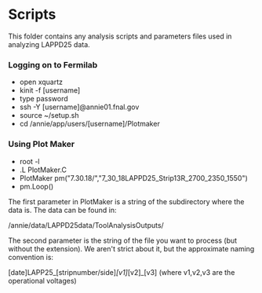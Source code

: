 # Scripts

This folder contains any analysis scripts and parameters files used in analyzing LAPPD25 data.

### Logging on to Fermilab

* open xquartz
* kinit -f [username]
* type password
* ssh -Y [username]@annie01.fnal.gov
* source ~/setup.sh
* cd /annie/app/users/[username]/Plotmaker

### Using Plot Maker

* root -l 
* .L PlotMaker.C
* PlotMaker pm("7.30.18/","7_30_18LAPPD25_Strip13R_2700_2350_1550")
* pm.Loop()

The first parameter in PlotMaker is a string of the subdirectory where the data is. The data can be found in:

/annie/data/LAPPD25data/ToolAnalysisOutputs/

The second parameter is the string of the file you want to process (but without the extension). We aren't strict about it,
but the approximate naming convention is:

[date]LAPP25_[stripnumber/side]_[v1]_[v2]_[v3] (where v1,v2,v3 are the operational voltages)

